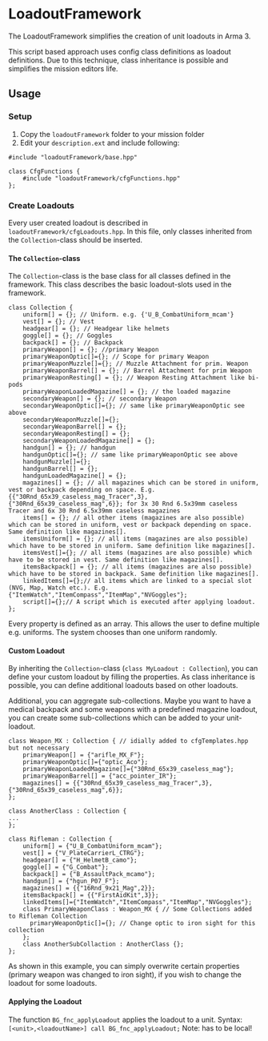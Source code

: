 # LoadoutFramework
The LoadoutFramework simplifies the creation of unit loadouts in Arma 3.

This script based approach uses config class definitions as loadout definitions. Due to this technique, class inheritance is possible and simplifies the mission editors life.

## Usage
### Setup
1. Copy the `loadoutFramework` folder to your mission folder
2. Edit your `description.ext` and include following:
```
#include "loadoutFramework/base.hpp"

class CfgFunctions {
	#include "loadoutFramework/cfgFunctions.hpp"
};
```

### Create Loadouts
Every user created loadout is described in `loadoutFramework/cfgLoadouts.hpp`. In this file, only classes inherited from the `Collection`-class should be inserted.
#### The `Collection`-class
The `Collection`-class is the base class for all classes defined in the framework. This class describes the basic loadout-slots used in the framework.
```
class Collection {
	uniform[] = {}; // Uniform. e.g. {'U_B_CombatUniform_mcam'}
	vest[] = {}; // Vest
	headgear[] = {}; // Headgear like helmets
	goggle[] = {}; // Goggles
	backpack[] = {}; // Backpack
	primaryWeapon[] = {}; //primary Weapon
	primaryWeaponOptic[]={}; // Scope for primary Weapon 
	primaryWeaponMuzzle[]={}; // Muzzle Attachment for prim. Weapon
	primaryWeaponBarrel[] = {}; // Barrel Attachment for prim Weapon
	primaryWeaponResting[] = {}; // Weapon Resting Attachment like bi-pods
	primaryWeaponLoadedMagazine[] = {}; // the loaded magazine
	secondaryWeapon[] = {}; // secondary Weapon
	secondaryWeaponOptic[]={}; // same like primaryWeaponOptic see above
	secondaryWeaponMuzzle[]={};
	secondaryWeaponBarrel[] = {};
	secondaryWeaponResting[] = {};
	secondaryWeaponLoadedMagazine[] = {};
	handgun[] = {}; // handgun
	handgunOptic[]={}; // same like primaryWeaponOptic see above
	handgunMuzzle[]={};
	handgunBarrel[] = {};
	handgunLoadedMagazine[] = {};
	magazines[] = {}; // all magazines which can be stored in uniform, vest or backpack depending on space. E.g. {{"30Rnd_65x39_caseless_mag_Tracer",3},{"30Rnd_65x39_caseless_mag",6}}; for 3x 30 Rnd 6.5x39mm caseless Tracer and 6x 30 Rnd 6.5x39mm caseless magazines
	items[] = {}; // all other items (magazines are also possible) which can be stored in uniform, vest or backpack depending on space. Same definition like magazines[].
	itemsUniform[] = {}; // all items (magazines are also possible) which have to be stored in uniform. Same definition like magazines[].
	itemsVest[]={}; // all items (magazines are also possible) which have to be stored in vest. Same definition like magazines[].
	itemsBackpack[] = {}; // all items (magazines are also possible) which have to be stored in backpack. Same definition like magazines[].
	linkedItems[]={};// all items which are linked to a special slot (NVG, Map, Watch etc.). E.g. {"ItemWatch","ItemCompass","ItemMap","NVGoggles"};
	script[]={};// A script which is executed after applying loadout.
};
```
Every property is defined as an array. This allows the user to define multiple e.g. uniforms. The system chooses than one uniform randomly.

#### Custom Loadout

By inheriting the `Collection`-class (`class MyLoadout : Collection`), you can define your custom loadout by filling the properties. As class inheritance is possible, you can define additional loadouts based on other loadouts. 

Additional, you can aggregate sub-collections. Maybe you want to have a medical backpack and some weapons with a predefined magazine loadout, you can create some sub-collections which can be added to your unit-loadout.
```
class Weapon_MX : Collection { // idially added to cfgTemplates.hpp but not necessary
	primaryWeapon[] = {"arifle_MX_F"};
	primaryWeaponOptic[]={"optic_Aco"};
	primaryWeaponLoadedMagazine[]={"30Rnd_65x39_caseless_mag"};
	primaryWeaponBarrel[] = {"acc_pointer_IR"};
	magazines[] = {{"30Rnd_65x39_caseless_mag_Tracer",3},{"30Rnd_65x39_caseless_mag",6}};
};

class AnotherClass : Collection { 
...
};

class Rifleman : Collection {
	uniform[] = {"U_B_CombatUniform_mcam"};
	vest[] = {"V_PlateCarrierL_CTRG"};
	headgear[] = {"H_HelmetB_camo"};
	goggle[] = {"G_Combat"};
	backpack[] = {"B_AssaultPack_mcamo"};
	handgun[] = {"hgun_P07_F"};
	magazines[] = {{"16Rnd_9x21_Mag",2}};
	itemsBackpack[] = {{"FirstAidKit",3}};
	linkedItems[]={"ItemWatch","ItemCompass","ItemMap","NVGoggles"};
	class PrimaryWeaponClass : Weapon_MX { // Some Collections added to Rifleman Collection
	  primaryWeaponOptic[]={}; // Change optic to iron sight for this collection
	};
	class AnotherSubCollaction : AnotherClass {};
};
```
As shown in this example, you can simply overwrite certain properties (primary weapon was changed to iron sight), if you wish to change the loadout for some loadouts.


#### Applying the Loadout
The function `BG_fnc_applyLoadout` applies the loadout to a unit.
Syntax: `[<unit>,<loadoutName>] call BG_fnc_applyLoadout;`
Note: <unit> has to be local!
